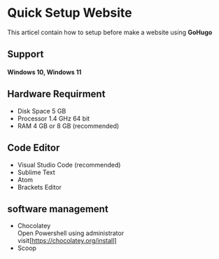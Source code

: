 # Quick Setup Website
This articel contain how to setup before make a website using <b>GoHugo</b>
## Support
  
#### Windows 10, Windows 11

## Hardware Requirment 

- Disk Space 5 GB
- Processor 1.4 GHz 64 bit
- RAM 4 GB or 8 GB (recommended)
  
## Code Editor
- Visual Studio Code (recommended)
- Sublime Text
- Atom
- Brackets Editor
  
## software management
  
- Chocolatey <br>
Open Powershell using administrator <br>
visit[https://chocolatey.org/install]
- Scoop 

